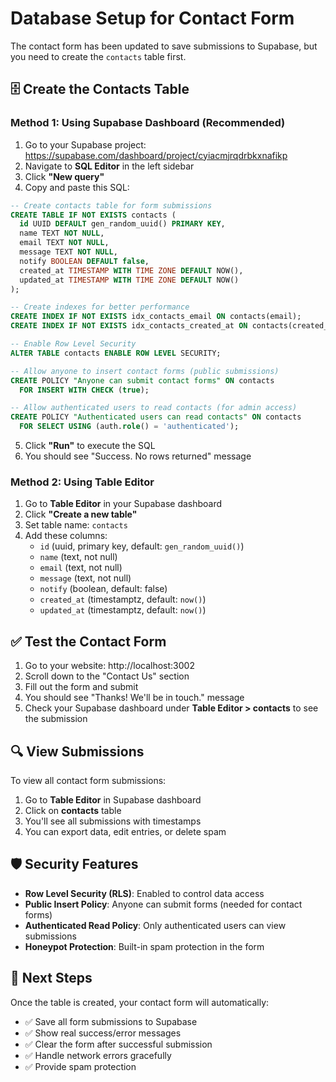 # Database Setup for Contact Form

The contact form has been updated to save submissions to Supabase, but you need to create the `contacts` table first.

## 🗄️ Create the Contacts Table

### Method 1: Using Supabase Dashboard (Recommended)

1. Go to your Supabase project: https://supabase.com/dashboard/project/cyiacmjrqdrbkxnafikp
2. Navigate to **SQL Editor** in the left sidebar
3. Click **"New query"**
4. Copy and paste this SQL:

```sql
-- Create contacts table for form submissions
CREATE TABLE IF NOT EXISTS contacts (
  id UUID DEFAULT gen_random_uuid() PRIMARY KEY,
  name TEXT NOT NULL,
  email TEXT NOT NULL,
  message TEXT NOT NULL,
  notify BOOLEAN DEFAULT false,
  created_at TIMESTAMP WITH TIME ZONE DEFAULT NOW(),
  updated_at TIMESTAMP WITH TIME ZONE DEFAULT NOW()
);

-- Create indexes for better performance
CREATE INDEX IF NOT EXISTS idx_contacts_email ON contacts(email);
CREATE INDEX IF NOT EXISTS idx_contacts_created_at ON contacts(created_at DESC);

-- Enable Row Level Security
ALTER TABLE contacts ENABLE ROW LEVEL SECURITY;

-- Allow anyone to insert contact forms (public submissions)
CREATE POLICY "Anyone can submit contact forms" ON contacts
  FOR INSERT WITH CHECK (true);

-- Allow authenticated users to read contacts (for admin access)
CREATE POLICY "Authenticated users can read contacts" ON contacts
  FOR SELECT USING (auth.role() = 'authenticated');
```

5. Click **"Run"** to execute the SQL
6. You should see "Success. No rows returned" message

### Method 2: Using Table Editor

1. Go to **Table Editor** in your Supabase dashboard
2. Click **"Create a new table"**
3. Set table name: `contacts`
4. Add these columns:
   - `id` (uuid, primary key, default: `gen_random_uuid()`)
   - `name` (text, not null)
   - `email` (text, not null) 
   - `message` (text, not null)
   - `notify` (boolean, default: false)
   - `created_at` (timestamptz, default: `now()`)
   - `updated_at` (timestamptz, default: `now()`)

## ✅ Test the Contact Form

1. Go to your website: http://localhost:3002
2. Scroll down to the "Contact Us" section
3. Fill out the form and submit
4. You should see "Thanks! We'll be in touch." message
5. Check your Supabase dashboard under **Table Editor > contacts** to see the submission

## 🔍 View Submissions

To view all contact form submissions:

1. Go to **Table Editor** in Supabase dashboard
2. Click on **contacts** table
3. You'll see all submissions with timestamps
4. You can export data, edit entries, or delete spam

## 🛡️ Security Features

- **Row Level Security (RLS)**: Enabled to control data access
- **Public Insert Policy**: Anyone can submit forms (needed for contact forms)
- **Authenticated Read Policy**: Only authenticated users can view submissions
- **Honeypot Protection**: Built-in spam protection in the form

## 🚀 Next Steps

Once the table is created, your contact form will automatically:
- ✅ Save all form submissions to Supabase
- ✅ Show real success/error messages
- ✅ Clear the form after successful submission
- ✅ Handle network errors gracefully
- ✅ Provide spam protection